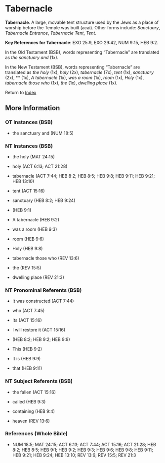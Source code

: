 # Tabernacle
**Tabernacle**. 
A large, movable tent structure used by the Jews as a place of worship before the Temple was built (acai). 
Other forms include: 
*Sanctuary*, *Tabernacle Entrance*, *Tabernacle Tent*, *Tent*. 


**Key References for Tabernacle**: 
EXO 25:9, EXO 29:42, NUM 9:15, HEB 9:2. 


In the Old Testament (BSB), words representing “Tabernacle” are translated as 
*the sanctuary and* (1x). 


In the New Testament (BSB), words representing “Tabernacle” are translated as 
*the holy* (1x), *holy* (2x), *tabernacle* (7x), *tent* (1x), *sanctuary* (2x), ** (1x), *A tabernacle* (1x), *was a room* (1x), *room* (1x), *Holy* (1x), *tabernacle those who* (1x), *the* (1x), *dwelling place* (1x). 


Return to [Index](00-Index.md)

## More Information

### OT Instances (BSB)

* the sanctuary and (NUM 18:5)



### NT Instances (BSB)

* the holy (MAT 24:15)

* holy (ACT 6:13; ACT 21:28)

* tabernacle (ACT 7:44; HEB 8:2; HEB 8:5; HEB 9:8; HEB 9:11; HEB 9:21; HEB 13:10)

* tent (ACT 15:16)

* sanctuary (HEB 8:2; HEB 9:24)

*  (HEB 9:1)

* A tabernacle (HEB 9:2)

* was a room (HEB 9:3)

* room (HEB 9:6)

* Holy (HEB 9:8)

* tabernacle those who (REV 13:6)

* the (REV 15:5)

* dwelling place (REV 21:3)



### NT Pronominal Referents (BSB)

* It was constructed (ACT 7:44)

* who (ACT 7:45)

* Its (ACT 15:16)

* I will restore it (ACT 15:16)

*  (HEB 8:2; HEB 9:2; HEB 9:9)

* This (HEB 9:2)

* It is (HEB 9:9)

* that (HEB 9:11)



### NT Subject Referents (BSB)

* the fallen (ACT 15:16)

* called (HEB 9:3)

* containing (HEB 9:4)

* heaven (REV 13:6)



### References (Whole Bible)

* NUM 18:5; MAT 24:15; ACT 6:13; ACT 7:44; ACT 15:16; ACT 21:28; HEB 8:2; HEB 8:5; HEB 9:1; HEB 9:2; HEB 9:3; HEB 9:6; HEB 9:8; HEB 9:11; HEB 9:21; HEB 9:24; HEB 13:10; REV 13:6; REV 15:5; REV 21:3



